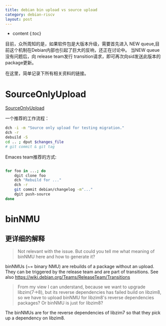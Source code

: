 ```yaml
---
title: debian bin upload vs source upload
category: debian-riscv
layout: post
---
```

* content
{:toc}

目前，众所周知的是，如果软件包是大版本升级，需要首先进入 NEW queue,目前这个机制在Debian内部也引起了巨大的反响，还正在讨论中。
当NEW queue没有问题后，向 release team发行 transition请求，即可再次向sid发送此版本的package更新。

在这里，简单记录下所有相关资料的链接。

# SourceOnlyUpload

[SourceOnlyUpload](https://wiki.debian.org/SourceOnlyUpload)

一个推荐的工作流程：

```bash
dch -i -m "Source only upload for testing migration."
dch -r
debuild -S
cd .. ; dput $changes_file
# git commit & git tag
```

Emaces team推荐的方式:

```bash

for foo in ...; do
    dgit clone foo
    dch "Rebuild for ..."
    dch -r
    git commit debian/changelog -m"..."
    dgit push-source
done
```

# binNMU
## 更详细的解释

> Not relevant with the issue. But could you tell me what meaning of
> binNMU here and how to generate it?

binNMUs (~= binary NMU) are rebuilds of a package without an upload.
They can be triggered by the release team and are part of transitions.
See also https://wiki.debian.org/Teams/ReleaseTeam/Transitions

> From my view I can understand, because we want to upgrade libzim(7->8), but
> its reverse dependencies has failed build on libzim8, so we have to upload
> binNMU for libzim8's reverse dependencies packages? Or binNMU is just for
> libzim8?

The binNMUs are for the reverse dependencies of libzim7 so that they
pick up a dependency on libzim8.


